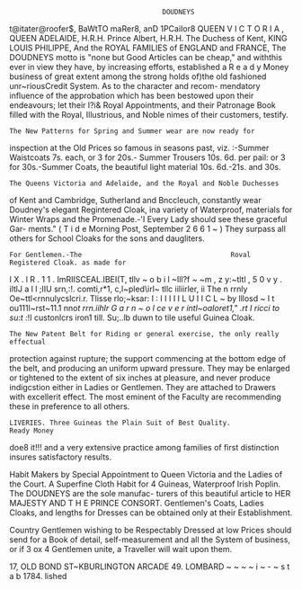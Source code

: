                                           DOUDNEYS
 t@itater@roofer$, BaWtTO maRer8, anD 1PCaiIor8
 QUEEN V I C T O R I A , QUEEN ADELAIDE,
               H.R.H. Prince Albert, H.R.H. The Duchess of Kent,
                                            KING LOUIS PHILIPPE,
And the ROYAL FAMILIES of ENGLAND and FRANCE,
 The DOUDNEYS motto is "none but Good Articles can be cheap,"
and withthis ever in view they have, by increasing efforts, established a R e a d y Money business of great extent
among the strong holds of)the old fashioned unr~riousCredit System. As to the character and recom-
mendatory influence of the approbation which has been bestowed upon their endeavours; let their l?i& Royal
Appointments, and their Patronage Book filled with the Royal, Illustrious, and Noble nimes
of their customers, testify.

    The New Patterns for Spring and Summer wear are now ready for
inspection at the Old Prices so famous in seasons past, viz. :-Summer Waistcoats 7s. each, or 3 for 20s.-
Summer Trousers 10s. 6d. per pail: or 3 for 30s.-Summer Coats, the beautiful light material 10s. 6d.-21s. and 30s.

    The Queens Victoria and Adelaide, and the Royal and Noble Duchesses
of Kent and Cambridge, Sutherland and Bnccleuch, constantly wear Doudney's elegant Regintered Cloak, ina
variety of Waterproof, materials for Winter Wraps and the Promenade.-'I Every Lady should see these graceful Gar-
ments." ( T i d e Morning Post, September 2 6 6 1 ~ ) They surpass all others for School Cloaks for the sons and daugliters.

    For Gentlemen.-The                                     Roval Registered Cloak. as made for
I X . l R . 1 1 . ImRIISCEAL.IBEI(T, tllv ~ o b i l ~Ill?f ~                ~m     , z y:~tltl   , 5 0 v y . iltlJ a l l \;IIU srn,:!. comti,r*1,
c,l~pled\\irl~                                                                                                                tllc iiliirler, ii The
                   n rrnly Oe~ttl&lt;rnnulycslcri.r. Tlisse rlo;~ksar: I : I I I I I L U I I C L ~ by lllosd ~ l t ou111l~rst~11.1
nno*t rrn.iihlr G a r n ~ o l ce v e r intl~oaIoret1,"             .rt I ricci to su:t :*!I custonlcrs iron1 till. Su;..lb duwn to tile
useful Guinea Cloak.

    The New Patent Belt for Riding or general exercise, the only really effectual
protection against rupture; the support commencing at the bottom edge of the belt, and producing an uniform upward
pressure. They may be enlarged or tightened to the extent of six inches at pleasure, and never produce indigcstion
either in Ladies or Gentlemen. They are attached to Drawers with excellerit effect. The most eminent of the Faculty
are recommending these in preference to all others.

    LIVERIES. Three Guineas the Plain Suit of Best Quality.                                                               Ready Money
doe8   it!!!    and a very extensive practice among families of first distinction insures satisfactory results.

  Habit Makers by Special Appointment to Queen Victoria and
the Ladies of the Court. A Superfine Cloth Habit for 4 Guineas,
   Waterproof Irish Poplin. The DOUDNEYS are the sole manufac-
turers of this beautiful article to HER MAJESTY AND T H E PRINCE CONSORT.                                      Gentlemen's Coats, Ladies
Cloaks, and lengths for Dresses can be obtained only at their Establishment.

   Country Gentlemen wishing                                    to be Respectably Dressed at low Prices should
send for a Book of detail, self-measurement and all the System of business, or if 3 ox 4 Gentlemen unite, a Traveller
will wait upon them.

17, OLD BOND ST~KBURLINGTON       ARCADE
 49. LOMBARD ~ ~ ~ ~ i ~ - ~ s t a b 1784.
                                     lished
